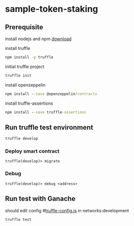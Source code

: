 # sample-token-staking
## Prerequisite
install nodejs and npm 
[download](https://nodejs.org/en/download/)

install truffle
```cmd
npm install -g truffle
```

initial truffle project
```cmd
truffle init
```

install openzeppelin
```cmd
npm install --save @openzeppelin/contracts
```

install truffle-assertions
```cmd
npm install --save truffle-assertions
```

## Run truffle test environment
```cmd
truffle develop
```

### Deploy smart contract
```truffle(develop)
truffle(develop)> migrate
```

### Debug
```truffle(develop)
truffle(develop)> debug <address>
```

## Run test with Ganache
should edit config #[truffle-config.js](truffle-config.js) in networks:development 
```cmd
truffle test
```